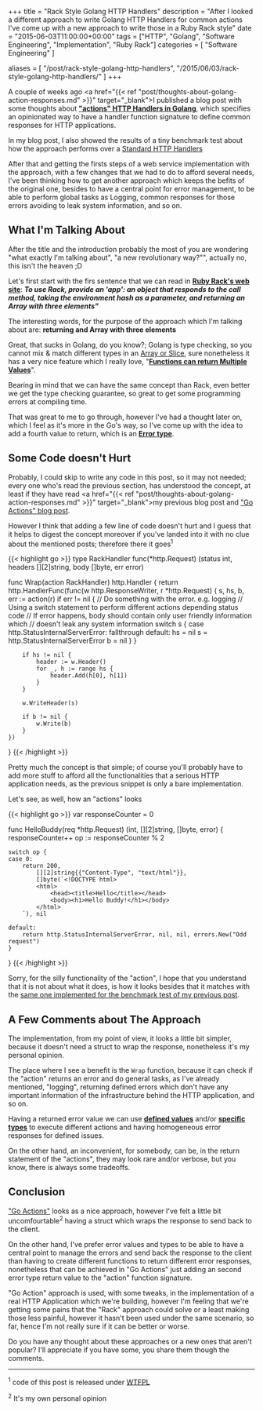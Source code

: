 +++
title = "Rack Style Golang HTTP Handlers"
description = "After I looked a different approach to write Golang HTTP Handlers for common actions I've come up with a new approach to write those in a Ruby Rack style"
date = "2015-06-03T11:00:00+00:00"
tags = ["HTTP", "Golang", "Software Engineering", "Implementation", "Ruby Rack"]
categories = [
  "Software Engineering"
]

aliases = [
  "/post/rack-style-golang-http-handlers",
  "/2015/06/03/rack-style-golang-http-handlers/"
]
+++

A couple of weeks ago <a href="{{< ref "post/thoughts-about-golang-action-responses.md" >}}" target="_blank">I published a blog post with some thoughts</a> about  __<a href="http://openmymind.net/Go-action-responses/" target="_blank">"actions" HTTP Handlers in Golang</a>__, which specifies an opinionated way to have a handler function signature to define common responses for HTTP applications.

In my blog post, I also showed the results of a tiny benchmark test about how the approach performs over a <a href="http://golang.org/pkg/net/http/#Handler" target="_blank">Standard HTTP Handlers</a>

After that and getting the firsts steps of a web service implementation with the approach, with a few changes that we had to do to afford several needs, I've been thinking how to get another approach which keeps the befits of the original one, besides to have a central point for error management, to be able to perform global tasks as Logging, common responses for those errors avoiding to leak system information, and so on.


## What I'm Talking About

After the title and the introduction probably the most of you are wondering "what exactly I'm talking about", "a new revolutionary way?"", actually no, this isn't the heaven ;D

Let's first start with the firs sentence that we can read in __<a href="http://rack.github.io/" target="_blank">Ruby Rack's web site</a>__: ___To use Rack, provide an 'app': an object that responds to the call method, taking the environment hash as a parameter, and returning an Array with three elements"___

The interesting words, for the purpose of the approach which I'm talking about are: __returning and Array with three elements__

Great, that sucks in Golang, do you know?; Golang is type checking, so you cannot mix & match different types in an <a href="https://blog.golang.org/slices" target="_blank">Array or Slice</a>, sure nonetheless it has a very nice feature which I really love, "__<a href="https://golang.org/doc/effective_go.html#multiple-returns" blank="_blank">Functions can return Multiple Values</a>__".


Bearing in mind that we can have the same concept than Rack, even better we get the type checking guarantee, so great to get some programming errors at compiling time.

That was great to me to go through, however I've had a thought later on, which I feel as it's more in the Go's way, so I've come up with the idea to add a fourth value to return, which is an __<a href="http://golang.org/pkg/builtin/#error" target="_blank">Error type</a>__.


## Some Code doesn't Hurt

Probably, I could skip to write any code in this post, so it may not needed; every one who's read the previous section, has understood the concept, at least if they have read <a href="{{< ref "post/thoughts-about-golang-action-responses.md" >}}" target="_blank">my previous blog post</a> and <a href="http://openmymind.net/Go-action-responses/" target="_blank">"Go Actions" blog post</a>.

However I think that adding a few line of code doesn't hurt and I guess that it helps to digest the concept moreover if you've landed into it with no clue about the mentioned posts; therefore there it goes<sup>1<sup>


{{< highlight go >}}
type RackHandler func(*http.Request) (status int, headers [][2]string, body []byte, err error)

func Wrap(action RackHandler) http.Handler {
	return http.HandlerFunc(func(w http.ResponseWriter, r *http.Request) {
		s, hs, b, err := action(r)
		if err != nil {
			// Do something with the error. e.g. logging
			// Using a switch statement to perform different actions depending status code
			// If error happens, body should contain only user friendly information which
			// doesn't leak any system information
			switch s {
			case http.StatusInternalServerError:
				fallthrough
			default:
				hs = nil
				s = http.StatusInternalServerError
				b = nil
			}
		}

		if hs != nil {
			header := w.Header()
			for _, h := range hs {
				header.Add(h[0], h[1])
			}
		}

		w.WriteHeader(s)

		if b != nil {
			w.Write(b)
		}
	})
}
{{< /highlight >}}


Pretty much the concept is that simple; of course you'll probably have to add more stuff to afford all the functionalities that a serious HTTP application needs, as the previous snippet is only a bare implementation.

Let's see, as well, how an "actions" looks

{{< highlight go >}}
var responseCounter = 0

func HelloBuddy(req *http.Request) (int, [][2]string, []byte, error) {
	responseCounter++
	op := responseCounter % 2

	switch op {
	case 0:
		return 200,
			[][2]string{{"Content-Type", "text/html"}},
			[]byte(`<!DOCTYPE html>
			<html>
				<head><title>Hello</title></head>
				<body><h1>Hello Buddy!</h1></body>
			</html>
		`), nil

	default:
		return http.StatusInternalServerError, nil, nil, errors.New("Odd request")
	}
}
{{< /highlight >}}

Sorry, for the silly functionality of the "action", I hope that you understand that it is not about what it does, is how it looks besides that it matches with the <a href="https://gist.github.com/ifraixedes/056175e0cf312db88f0e#file-response-go-L71" target="_blank">same one implemented for the benchmark test of my previous post</a>.


## A Few Comments about The Approach

The implementation, from my point of view, it looks a little bit simpler, because it doesn't need a struct to wrap the response, nonetheless it's my personal opinion.

The place where I see a benefit is the `Wrap` function, because it can check if the "action" returns an error and do general tasks, as I've already mentioned, "logging", returning defined errors which don't have any important information of the infrastructure behind the HTTP application, and so on.

Having a returned error value we can use __<a href="http://blog.golang.org/errors-are-values" target="_blank">defined values</a>__ and/or __<a href="http://blog.golang.org/error-handling-and-go" target="_blank">specific types</a>__ to execute different actions and having homogeneous error responses for defined issues.

On the other hand, an inconvenient, for somebody, can be, in the return statement of the "actions", they may look rare and/or verbose, but you know, there is always some tradeoffs.


## Conclusion

<a href="http://openmymind.net/Go-action-responses/" target="_blank">"Go Actions"</a> looks as a nice approach, however I've felt a little bit uncomfourtable<sup>2</sup> having a struct which wraps the response to send back to the client.

On the other hand, I've prefer error values and types to be able to have a central point to manage the errors and send back the response to the client than having to create different functions to return different error responses, nonetheless that can be achieved in "Go Actions" just adding an second error type return value to the "action" function signature.


"Go Action" approach is used, with some tweaks, in the implementation of a real HTTP Application which we're building, however I'm feeling that we're getting some pains that the "Rack" approach could solve or a least making those less painful, however it hasn't been used under the same scenario, so far, hence I'm not really sure if it can be better or worse.


Do you have any thought about these approaches or a new ones that aren't popular? I'll appreciate if you have some, you share them though the comments.


----
<p class="definition"><sup>1</sup> code of this post is released under <a href="http://www.wtfpl.net/txt/copying/" target="_blank">WTFPL</a></p>
<p class="definition"><sup>2</sup> It's my own personal opinion</p>
